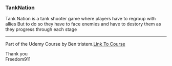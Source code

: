 ### TankNation
Tank Nation is a tank shooter game where players have to regroup with allies But to do so they have to face enemies and have to destory them as they progress through each stage

<blockquote class="imgur-embed-pub" lang="en" data-id="a/GptKM"><a href="//imgur.com/GptKM"></a></blockquote><script async src="//s.imgur.com/min/embed.js" charset="utf-8"></script>

____
Part of the Udemy Course by Ben tristem.[Link To Course](https://www.udemy.com/unrealcourse/)

Thank you <br />
Freedom911 

